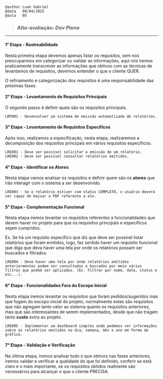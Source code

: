     @author Luan Gabriel
    @data   08/04/2025
    @aula   05
> ### Alto-avaliação: *Dev Pleno*

---

#### 1° Etapa - Rastreabilidade

Nesta primeira etapa devemos apenas listar os requisitos, sem nos preocuparmos em categorizar ou validar as informações, aqui nós iremos praticamente transcrever as informações que obtivos com as técnicas de levantamos de requisitos, devemos entender o que o cliente QUER.

O refinamento e categorização dos requisitos é uma responsabilidade das próximas fases.

#### 2° Etapa - Levantamento de Requisitos Princípais
O segundo passo é definir quais são os requisitos principais.

    LRP001 - Desenvolver um sistema de emissão automatizada de relatórios.

#### 3° Etapa - Levantamento de Requisitos Específicos

Após isso, realizamos a especificação, nesta etapa, realizaremos a decomposição dos requisitos principais em vários requisitos específicos.
    
    LRE001 - Deve ser possível solicitar a emissão de um relatório.
    LRE002 - Deve ser possível consultar relatórios emitidos.

#### 4° Etapa - Identificar os Atores

Nesta etapa vamos analisar os requisitos e definir quem são os **atores** que irão interagir com o sistema a ser desenvolvido.

    LRE003 - Se o relatório estiver com status COMPLETO, o usuário deverá ser capaz de baixar o PDF referente a ele.

#### 5° Etapa - Complementação Funcional

Nesta etapa iremos levantar os requisitos referentes a funcionalidades que devem haver no projeto para que os requisitos principais e especificos sejam cumpridos.

Ex. Se há um requisito especifico que diz que deve ser possível listar relatórios que foram emitidos, logo, faz sentido haver um requisito funcional que diga que deva haver uma tela por onde os relatórios possam ser buscados e filtrados.

    LRE004 - Deve haver uma tela por onde relatórios emitidos anteriormentes podem ser consultados e buscados por meio vários filtros que podem ser aplicados. (Ex. Filtrar por nome, data, status e etc...).


#### 6° Etapa - Funcionalidades Fora do Escopo Inicial

Nesta etapa iremos levantar os requisitos que foram pedidos/sugeridos mas que fogem do escopo inicial do projeto, normalmente estes são requisitos que não agregam tanto valor ao sistema quanto os requisitos anteriores, mas que são interessantes de serem implementados, desde que não tragam tanto **custo** extra ao projeto.

    LRE005 - Implementar um dashboard simples onde podemos ver informações sobre os relatórios emitidos no dia, semana, mês e ano em forma de gráfico.

#### 7° Etapa - Validação e Verificação

Na última etapa, iremos analisar tudo o que obtivos nas fases anteriores, iremos validar e verificar a qualidade do que foi definido, conferir se está claro e o mais importante, se os requisitos obtidos realmente são necessários para alcançar o que o cliente PRECISA.